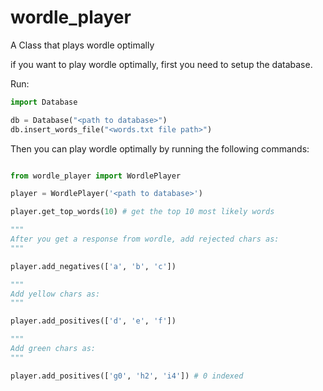 # wordle_player

A Class that plays wordle optimally

if you want to play wordle optimally, first you need to setup the database.

Run:

```python
import Database

db = Database("<path to database>")
db.insert_words_file("<words.txt file path>")
```

Then you can play wordle optimally by running the following commands:

```python

from wordle_player import WordlePlayer

player = WordlePlayer('<path to database>')

player.get_top_words(10) # get the top 10 most likely words

"""
After you get a response from wordle, add rejected chars as:
"""

player.add_negatives(['a', 'b', 'c'])

"""
Add yellow chars as:
"""

player.add_positives(['d', 'e', 'f'])

"""
Add green chars as:
"""

player.add_positives(['g0', 'h2', 'i4']) # 0 indexed
```
